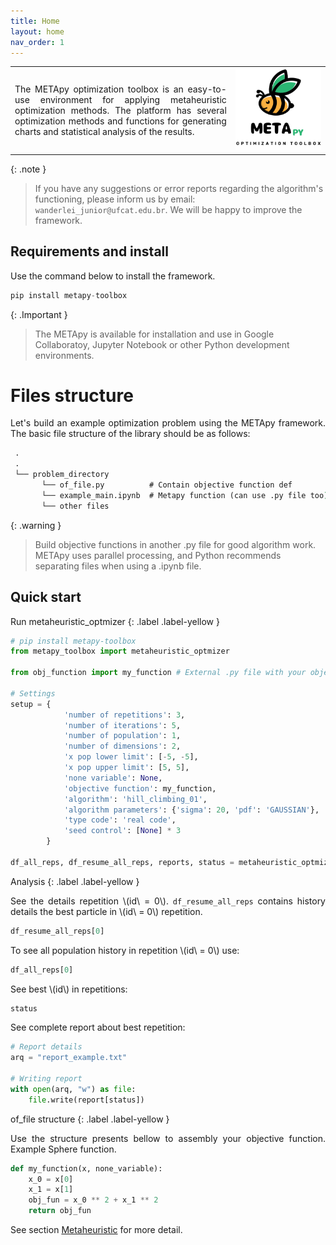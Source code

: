 ```yaml
---
title: Home
layout: home
nav_order: 1
---
```


<!--Don't delete ths script-->
<script src = "https://polyfill.io/v3/polyfill.min.js?features=es6"></script>
<script id = "MathJax-script" async src="https://cdn.jsdelivr.net/npm/mathjax@3/es5/tex-mml-chtml.js"></script>
<!--Don't delete ths script-->

<table>
  <tr>
    <td style="width:70%;">
      <p align="justify">
        The METApy optimization toolbox is an easy-to-use environment for applying metaheuristic optimization methods. The platform has several optimization methods and functions for generating charts and statistical analysis of the results.
      </p>
    </td>
    <td style="width:30%;"><img src="assets/images/logo.png"/></td>  
  </tr>
</table>  

{: .note }
> If you have any suggestions or error reports regarding the algorithm's functioning, please inform us by email: `wanderlei_junior@ufcat.edu.br`. We will be happy to improve the framework.

<h2>Requirements and install</h2>

<p align = "justify">
  Use the command below to install the framework.
</p>

```python
pip install metapy-toolbox
```

{: .Important }
> The METApy is available for installation and use in Google Collaboratoy, Jupyter Notebook or other Python development environments.

<h1>Files structure</h1>

<p align="justify">Let's build an example optimization problem using the METApy framework. The basic file structure of the library should be as follows:</p>

```cmd
 .
 .
 └── problem_directory
       └── of_file.py          # Contain objective function def
       └── example_main.ipynb  # Metapy function (can use .py file too)
       └── other files
```

{: .warning }
> Build objective functions in another .py file for good algorithm work. METApy uses parallel processing, and Python recommends separating files when using a .ipynb file.

<h2>Quick start</h2>

Run metaheuristic_optmizer
{: .label .label-yellow }

```python
# pip install metapy-toolbox
from metapy_toolbox import metaheuristic_optmizer

from obj_function import my_function # External .py file with your objective function

# Settings
setup = {   
            'number of repetitions': 3,
            'number of iterations': 5,
            'number of population': 1,
            'number of dimensions': 2,
            'x pop lower limit': [-5, -5],
            'x pop upper limit': [5, 5],
            'none variable': None,
            'objective function': my_function,
            'algorithm': 'hill_climbing_01',
            'algorithm parameters': {'sigma': 20, 'pdf': 'GAUSSIAN'},
            'type code': 'real code',
            'seed control': [None] * 3
        }

df_all_reps, df_resume_all_reps, reports, status = metaheuristic_optmizer(setup)
```

Analysis
{: .label .label-yellow }

<p align="justify">See the details repetition \(id\ = 0\). <code>df_resume_all_reps</code> contains history details the best particle in \(id\ = 0\) repetition.</p>

```python
df_resume_all_reps[0]
```

<p align="justify">To see all population history in repetition \(id\ = 0\) use:</p>

```python
df_all_reps[0]
```

<p align="justify">See best \(id\) in repetitions:</p>

```python
status
```

<p align="justify">See complete report about best repetition:</p>

```python
# Report details
arq = "report_example.txt"

# Writing report
with open(arq, "w") as file:
    file.write(report[status])
```

of_file structure
{: .label .label-yellow }

<p align="justify">Use the structure presents bellow to assembly your objective function. Example Sphere function.</p>

```python
def my_function(x, none_variable):
    x_0 = x[0]
    x_1 = x[1]
    obj_fun = x_0 ** 2 + x_1 ** 2
    return obj_fun
```

<p align="justify">
  See section <a href="https://wmpjrufg.github.io/METAPY/FRA_ALG_.html" target="_blank">Metaheuristic</a> for more detail.
</p>
